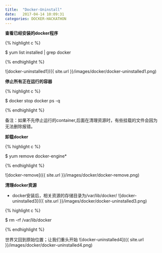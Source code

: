 ```yaml
---
title:  "Docker-Uninstall"
date:   2017-04-14 10:09:31
categories: DOCKER-HACKATHON
---
```


**查看已经安装的docker程序**


{% highlight c %}

$ yum list installed | grep docker

{% endhighlight %}

![docker-uninstalled1]({{ site.url }}/images/docker/docker-uninstalled1.png)

**停止所有正在运行的容器**

{% highlight c %}

$ docker stop docker ps -q 

{% endhighlight %}

备注：如果不先停止运行的container,后面在清理资源时，有些挂载的文件会因为无法删除报错。

**卸载docker**

{% highlight c %}

$ yum remove docker-engine*

{% endhighlight %}

![docker-remove]({{ site.url }}/images/docker/docker-remove.png)

**清理docker资源**

- docker安装后，相关资源的存储目录为/var/lib/docker/
![docker-uninstalled3]({{ site.url }}/images/docker/docker-uninstalled3.png)

{% highlight c %}

$ rm -rf /var/lib/docker

{% endhighlight %}

世界又回到原始位置；让我们重头开始
![docker-uninstalled4]({{ site.url }}/images/docker/docker-uninstalled4.png)